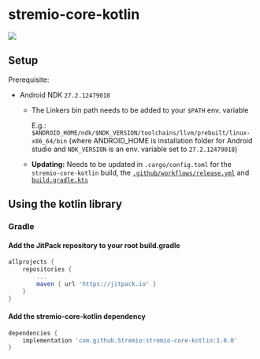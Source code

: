 # stremio-core-kotlin

[![](https://jitpack.io/v/Stremio/stremio-core-kotlin.svg)](https://jitpack.io/#Stremio/stremio-core-kotlin)

## Setup

Prerequisite:
- Android NDK `27.2.12479018`
  - The Linkers bin path needs to be added to your `$PATH` env. variable

    E.g.: `$ANDROID_HOME/ndk/$NDK_VERSION/toolchains/llvm/prebuilt/linux-x86_64/bin` (where ANDROID_HOME is installation folder for Android studio and `NDK_VERSION` is an env. variable set to `27.2.12479018`)

  - **Updating:** Needs to be updated in `.cargo/config.toml` for the 
    `stremio-core-kotlin` build, the [`.github/workflows/release.yml`](.github/workflows/release.yml) and [`build.gradle.kts`](build.gradle.kts)

## Using the kotlin library

### Gradle

#### Add the JitPack repository to your root build.gradle

```gradle
allprojects {
    repositories {
        ...
        maven { url 'https://jitpack.io' }
    }
}
```

#### Add the stremio-core-kotlin dependency

```gradle
dependencies {
    implementation 'com.github.Stremio:stremio-core-kotlin:1.8.0'
}
```
